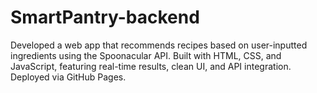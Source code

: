 # SmartPantry-backend
Developed a web app that recommends recipes based on user-inputted ingredients using the Spoonacular API. Built with HTML, CSS, and JavaScript, featuring real-time results, clean UI, and API integration. Deployed via GitHub Pages.

